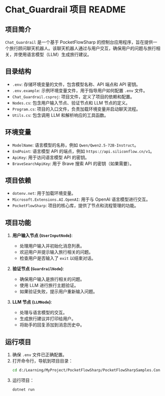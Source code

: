 # Chat_Guardrail 项目 README

## 项目简介
`Chat_Guardrail` 是一个基于 PocketFlowSharp 的控制台应用程序，旨在提供一个旅行顾问聊天机器人。该聊天机器人通过与用户交互，确保用户的问题与旅行相关，并使用语言模型（LLM）生成旅行建议。

## 目录结构
- `.env`: 存储环境变量的文件，包含模型名称、API 端点和 API 密钥。
- `.env.example`: 示例环境变量文件，用于指导用户如何配置 `.env` 文件。
- `Chat_Guardrail.csproj`: 项目文件，定义了项目的依赖和配置。
- `Nodes.cs`: 包含用户输入节点、验证节点和 LLM 节点的定义。
- `Program.cs`: 项目的入口文件，负责加载环境变量并启动聊天流程。
- `Utils.cs`: 包含调用 LLM 和解析响应的工具函数。

## 环境变量
- `ModelName`: 语言模型的名称，例如 `Qwen/Qwen2.5-72B-Instruct`。
- `EndPoint`: 语言模型 API 的端点，例如 `https://api.siliconflow.cn/v1`。
- `ApiKey`: 用于访问语言模型 API 的密钥。
- `BraveSearchApiKey`: 用于 Brave 搜索 API 的密钥（如果需要）。

## 项目依赖
- `dotenv.net`: 用于加载环境变量。
- `Microsoft.Extensions.AI.OpenAI`: 用于与 OpenAI 语言模型进行交互。
- `PocketFlowSharp`: 项目的核心库，提供了节点和流程管理的功能。

## 项目功能
1. **用户输入节点 (`UserInputNode`)**:
   - 处理用户输入并初始化消息列表。
   - 欢迎用户并提示输入旅行相关的问题。
   - 检查用户是否输入了 `exit` 以结束对话。

2. **验证节点 (`GuardrailNode`)**:
   - 确保用户输入是旅行相关的问题。
   - 使用 LLM 进行旅行主题验证。
   - 如果验证失败，提示用户重新输入问题。

3. **LLM 节点 (`LLMNode`)**:
   - 处理与语言模型的交互。
   - 生成旅行建议并打印给用户。
   - 将助手的回复添加到消息历史中。

## 运行项目
1. 确保 `.env` 文件已正确配置。
2. 打开命令行，导航到项目目录：
   ```sh
   cd d:/Learning/MyProject/PocketFlowSharp/PocketFlowSharpSamples.Console/Chat_Guardrail
   ```
3. 运行项目：
   ```sh
   dotnet run
   ```
